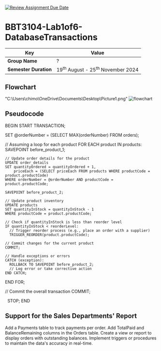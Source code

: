 [![Review Assignment Due Date](https://classroom.github.com/assets/deadline-readme-button-22041afd0340ce965d47ae6ef1cefeee28c7c493a6346c4f15d667ab976d596c.svg)](https://classroom.github.com/a/r-tQZu0l)
# BBT3104-Lab1of6-DatabaseTransactions


| **Key**                                                               | Value                                                                                                                                                                              |
|---------------|---------------------------------------------------------|
| **Group Name**                                                               | ? |
| **Semester Duration**                                                 | 19<sup>th</sup> August - 25<sup>th</sup> November 2024                                                                                                                       |

## Flowchart
"C:\Users\chimo\OneDrive\Documents\Desktop\Picture1.png"
![flowchart](Picture1.png)
## Pseudocode
BEGIN
  START TRANSACTION;

  SET @orderNumber = (SELECT MAX(orderNumber) FROM orders);

  // Assuming a loop for each product
  FOR EACH product IN products:
    SAVEPOINT before_product_1;

    // Update order details for the product
    UPDATE order_details
    SET quantityOrdered = quantityOrdered + 1,
        priceEach = (SELECT priceEach FROM products WHERE productCode = product.productCode)
    WHERE orderNumber = @orderNumber AND productCode = product.productCode;

    SAVEPOINT before_product_2;

    // Update product inventory
    UPDATE products
    SET quantityInStock = quantityInStock - 1
    WHERE productCode = product.productCode;

    // Check if quantityInStock is less than reorder level
    IF quantityInStock < reorderLevel:
      // Trigger reorder process (e.g., place an order with a supplier)
      TRIGGER_REORDER(product.productCode);

    // Commit changes for the current product
    COMMIT;

    // Handle exceptions or errors
    CATCH (exception):
      ROLLBACK TO SAVEPOINT before_product_2;
      // Log error or take corrective action
    END CATCH;

  END FOR;

  // Commit the overall transaction
  COMMIT;

  STOP;
END
## Support for the Sales Departments' Report
Add a Payments table to track payments per order.
Add TotalPaid and BalanceRemaining columns in the Orders table.
Create a view or report to display orders with outstanding balances.
Implement triggers or procedures to maintain the data's accuracy in real-time.

